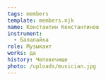 ```yaml
---
tags: members
template: members.njk
name: Константин Константинов
instrument:
  - Балалайка
role: Музыкант
works: да
history: Человечище
photo: /uploads/musician.jpg
---
```

